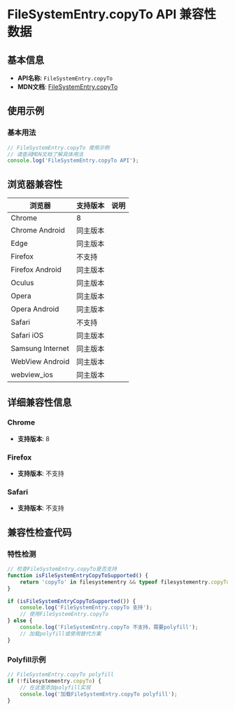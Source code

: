 # FileSystemEntry.copyTo API 兼容性数据

## 基本信息

- **API名称**: `FileSystemEntry.copyTo`
- **MDN文档**: [FileSystemEntry.copyTo](https://developer.mozilla.org/docs/Web/API/FileSystemEntry/copyTo)

## 使用示例

### 基本用法

```javascript
// FileSystemEntry.copyTo 使用示例
// 请查阅MDN文档了解具体用法
console.log('FileSystemEntry.copyTo API');
```

## 浏览器兼容性

| 浏览器 | 支持版本 | 说明 |
|--------|----------|------|
| Chrome | 8 |  |
| Chrome Android | 同主版本 |  |
| Edge | 同主版本 |  |
| Firefox | 不支持 |  |
| Firefox Android | 同主版本 |  |
| Oculus | 同主版本 |  |
| Opera | 同主版本 |  |
| Opera Android | 同主版本 |  |
| Safari | 不支持 |  |
| Safari iOS | 同主版本 |  |
| Samsung Internet | 同主版本 |  |
| WebView Android | 同主版本 |  |
| webview_ios | 同主版本 |  |

## 详细兼容性信息

### Chrome

- **支持版本**: 8

### Firefox

- **支持版本**: 不支持

### Safari

- **支持版本**: 不支持

## 兼容性检查代码

### 特性检测

```javascript
// 检查FileSystemEntry.copyTo是否支持
function isFileSystemEntryCopyToSupported() {
    return 'copyTo' in filesystementry && typeof filesystementry.copyTo === 'function';
}

if (isFileSystemEntryCopyToSupported()) {
    console.log('FileSystemEntry.copyTo 支持');
    // 使用FileSystemEntry.copyTo
} else {
    console.log('FileSystemEntry.copyTo 不支持，需要polyfill');
    // 加载polyfill或使用替代方案
}
```

### Polyfill示例

```javascript
// FileSystemEntry.copyTo polyfill
if (!filesystementry.copyTo) {
    // 在这里添加polyfill实现
    console.log('加载FileSystemEntry.copyTo polyfill');
}
```

